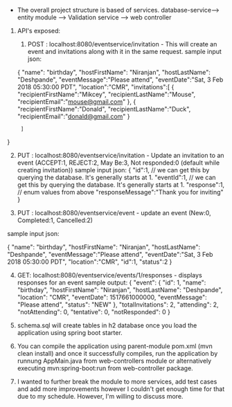 
* The overall project structure is based of services. database-service--> entity module --> Validation service --> web controller

1) API's exposed:

	1) POST : localhost:8080/eventservice/invitation - This will create an event and invitations along with it in the same request.
sample input json:

	{
		"name": "birthday",
		"hostFirstName": "Niranjan",
		"hostLastName": "Deshpande",
		"eventMessage":"Please attend",
		"eventDate":"Sat, 3 Feb 2018 05:30:00 PDT",
		"location":"CMR",
		"invitations":[
			{
				"recipientFirstName":"Mikcey",
				"recipientLastName":"Mouse",
				"recipientEmail":"mouse@gmail.com"
			},
			{
				"recipientFirstName":"Donald",
				"recipientLastName":"Duck",
				"recipientEmail":"donald@gmail.com"
			}
			
		]
}

2) PUT : localhost:8080/eventservice/invitation  - Update an invitation to an event (ACCEPT:1, REJECT:2, May Be:3, Not responded:0 (default while creating invitation))
sample input json:
{
	"id":1,     // we can get this by querying the database. It's generally starts at 1.
	"eventId":1, // we can get this by querying the database. It's generally starts at 1.
	"response":1, //  enum values from above
	"responseMessage":"Thank you for inviting"
}

3) PUT : localhost:8080/eventservice/event - update an event (New:0, Completed:1, Cancelled:2)

sample input json:

{
		"name": "birthday",
		"hostFirstName": "Niranjan",
		"hostLastName": "Deshpande",
		"eventMessage":"Please attend",
		"eventDate":"Sat, 3 Feb 2018 05:30:00 PDT",
		"location":"CMR",
		"id":1,
		"status":2
}

4) GET: localhost:8080/eventservice/events/1/responses - displays responses for an event
sample output:
{
    "event": {
        "id": 1,
        "name": "birthday",
        "hostFirstName": "Niranjan",
        "hostLastName": "Deshpande",
        "location": "CMR",
        "eventDate": 1517661000000,
        "eventMessage": "Please attend",
        "status": "NEW"
    },
    "totalInvitations": 2,
    "attending": 2,
    "notAttending": 0,
    "tentative": 0,
    "notResponded": 0
}

2) schema.sql will create tables in h2 database once you load the application using spring boot starter.

3) You can compile the application using parent-module pom.xml (mvn clean install) and once it successfully compiles, run the application by runnung AppMain.java from web-controllers module or alternatively executing mvn:spring-boot:run from web-controller package.
4) I wanted to further break the module to more services, add test cases and add more improvements however I couldn't get enough time for that due to my schedule. However, I'm willing to discuss more.
